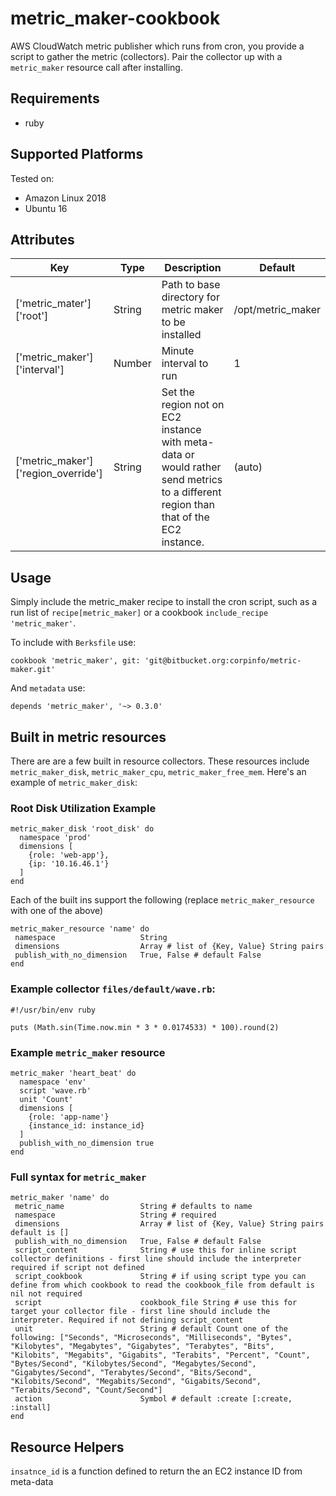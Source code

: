 # metric_maker-cookbook

AWS CloudWatch metric publisher which runs from cron, you provide a script to gather the metric (collectors). Pair the collector up with a `metric_maker` resource call after installing.

## Requirements
* ruby

## Supported Platforms

Tested on:
* Amazon Linux 2018
* Ubuntu 16

## Attributes

|Key|Type|Description|Default|
|---|---|---|---|
| ['metric_mater']['root'] | String | Path to base directory for metric maker to be installed | /opt/metric_maker |
| ['metric_maker']['interval'] | Number | Minute interval to run | 1 |
| ['metric_maker']['region_override'] | String | Set the region not on EC2 instance with meta-data or would rather send metrics to a different region than that of the EC2 instance. | (auto) |

## Usage

Simply include the metric_maker recipe to install the cron script, such as a run list of `recipe[metric_maker]` or a cookbook `include_recipe 'metric_maker'`.

To include with `Berksfile` use:
```
cookbook 'metric_maker', git: 'git@bitbucket.org:corpinfo/metric-maker.git'
```

And `metadata` use:
```
depends 'metric_maker', '~> 0.3.0'
```

## Built in metric resources
There are are a few built in resource collectors. These resources include `metric_maker_disk`, `metric_maker_cpu`, `metric_maker_free_mem`. Here's an example of `metric_maker_disk`:


### Root Disk Utilization Example

```
metric_maker_disk 'root_disk' do
  namespace 'prod'
  dimensions [
    {role: 'web-app'},
    {ip: '10.16.46.1'}
  ]
end
```

Each of the built ins support the following (replace `metric_maker_resource` with one of the above)

```
metric_maker_resource 'name' do
 namespace                   String
 dimensions                  Array # list of {Key, Value} String pairs
 publish_with_no_dimension   True, False # default False
end
```


### Example collector `files/default/wave.rb`:
```
#!/usr/bin/env ruby

puts (Math.sin(Time.now.min * 3 * 0.0174533) * 100).round(2)

```

### Example `metric_maker` resource
```
metric_maker 'heart_beat' do
  namespace 'env'
  script 'wave.rb'
  unit 'Count'
  dimensions [
    {role: 'app-name'}
    {instance_id: instance_id}
  ]
  publish_with_no_dimension true
end
```

### Full syntax for `metric_maker`
```
metric_maker 'name' do
 metric_name                 String # defaults to name
 namespace                   String # required
 dimensions                  Array # list of {Key, Value} String pairs default is []
 publish_with_no_dimension   True, False # default False
 script_content              String # use this for inline script collector definitions - first line should include the interpreter required if script not defined
 script_cookbook             String # if using script type you can define from which cookbook to read the cookbook_file from default is nil not required
 script                      cookbook_file String # use this for target your collector file - first line should include the interpreter. Required if not defining script_content
 unit                        String # default Count one of the following: ["Seconds", "Microseconds", "Milliseconds", "Bytes", "Kilobytes", "Megabytes", "Gigabytes", "Terabytes", "Bits", "Kilobits", "Megabits", "Gigabits", "Terabits", "Percent", "Count", "Bytes/Second", "Kilobytes/Second", "Megabytes/Second", "Gigabytes/Second", "Terabytes/Second", "Bits/Second", "Kilobits/Second", "Megabits/Second", "Gigabits/Second", "Terabits/Second", "Count/Second"]
 action                      Symbol # default :create [:create, :install]
end
```

## Resource Helpers
`insatnce_id` is a function defined to return the an EC2 instance ID from meta-data

